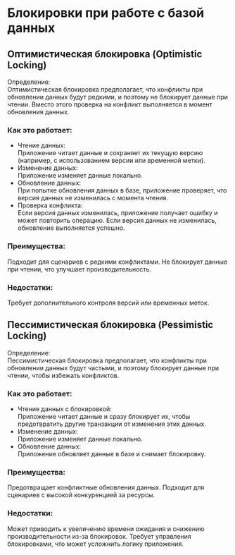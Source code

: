 # Блокировки при работе с базой данных

## Оптимистическая блокировка (Optimistic Locking)
Определение:  
Оптимистическая блокировка предполагает, что конфликты при обновлении данных будут редкими, и поэтому не блокирует данные при чтении. Вместо этого проверка на конфликт выполняется в момент обновления данных.

### Как это работает:

- Чтение данных:  
Приложение читает данные и сохраняет их текущую версию (например, с использованием версии или временной метки).
- Изменение данных:  
 Приложение изменяет данные локально.
- Обновление данных:  
 При попытке обновления данных в базе, приложение проверяет, что версия данных не изменилась с момента чтения.
- Проверка конфликта:  
Если версия данных изменилась, приложение получает ошибку и может повторить операцию. Если версия данных не изменилась, обновление выполняется успешно.
### Преимущества:
Подходит для сценариев с редкими конфликтами. Не блокирует данные при чтении, что улучшает производительность.
### Недостатки:
Требует дополнительного контроля версий или временных меток.

## Пессимистическая блокировка (Pessimistic Locking)
Определение:  
Пессимистическая блокировка предполагает, что конфликты при обновлении данных будут частыми, и поэтому блокирует данные при чтении, чтобы избежать конфликтов.

### Как это работает:
- Чтение данных с блокировкой:  
Приложение читает данные и сразу блокирует их, чтобы предотвратить другие транзакции от изменения этих данных.
- Изменение данных:  
Приложение изменяет данные локально.
- Обновление данных:  
Приложение обновляет данные в базе и снимает блокировку.

### Преимущества:
Предотвращает конфликтные обновления данных.
Подходит для сценариев с высокой конкуренцией за ресурсы.

### Недостатки:
Может приводить к увеличению времени ожидания и снижению производительности из-за блокировок.
Требует управления блокировками, что может усложнить логику приложения.